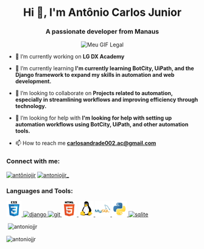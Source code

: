 <h1 align="center">Hi 👋, I'm Antônio Carlos Junior</h1>
<h3 align="center">A passionate developer from Manaus</h3>

<center>
<img src="https://media0.giphy.com/media/v1.Y2lkPTc5MGI3NjExZHF0OWhqb3ZmM3ZibHcwM3Q2MW5udTdlZWZ0ZGIxaW13b3p2ZWlybSZlcD12MV9pbnRlcm5hbF9naWZfYnlfaWQmY3Q9Zw/sRFEa8lbeC7zbcIZZR/giphy.webp" alt="Meu GIF Legal" width="400">
</center>

- 🔭 I’m currently working on **LG DX Academy**

- 🌱 I’m currently learning **I'm currently learning BotCity, UiPath, and the Django framework to expand my skills in automation and web development.**

- 👯 I’m looking to collaborate on **Projects related to automation, especially in streamlining workflows and improving efficiency through technology.**

- 🤝 I’m looking for help with **I'm looking for help with setting up automation workflows using BotCity, UiPath, and other automation tools.**

- 📫 How to reach me **carlosandrade002.ac@gmail.com**

<h3 align="left">Connect with me:</h3>
<p align="left">
<a href="https://linkedin.com/in/antôniojjr" target="blank"><img align="center" src="https://raw.githubusercontent.com/rahuldkjain/github-profile-readme-generator/master/src/images/icons/Social/linked-in-alt.svg" alt="antôniojjr" height="30" width="40" /></a>
<a href="https://instagram.com/antoniojjr_" target="blank"><img align="center" src="https://raw.githubusercontent.com/rahuldkjain/github-profile-readme-generator/master/src/images/icons/Social/instagram.svg" alt="antoniojjr_" height="30" width="40" /></a>
</p>

<h3 align="left">Languages and Tools:</h3>
<p align="left"> <a href="https://www.w3schools.com/css/" target="_blank" rel="noreferrer"> <img src="https://raw.githubusercontent.com/devicons/devicon/master/icons/css3/css3-original-wordmark.svg" alt="css3" width="40" height="40"/> </a> <a href="https://www.djangoproject.com/" target="_blank" rel="noreferrer"> <img src="https://cdn.worldvectorlogo.com/logos/django.svg" alt="django" width="40" height="40"/> </a> <a href="https://git-scm.com/" target="_blank" rel="noreferrer"> <img src="https://www.vectorlogo.zone/logos/git-scm/git-scm-icon.svg" alt="git" width="40" height="40"/> </a> <a href="https://www.w3.org/html/" target="_blank" rel="noreferrer"> <img src="https://raw.githubusercontent.com/devicons/devicon/master/icons/html5/html5-original-wordmark.svg" alt="html5" width="40" height="40"/> </a> <a href="https://www.linux.org/" target="_blank" rel="noreferrer"> <img src="https://raw.githubusercontent.com/devicons/devicon/master/icons/linux/linux-original.svg" alt="linux" width="40" height="40"/> </a> <a href="https://www.mysql.com/" target="_blank" rel="noreferrer"> <img src="https://raw.githubusercontent.com/devicons/devicon/master/icons/mysql/mysql-original-wordmark.svg" alt="mysql" width="40" height="40"/> </a> <a href="https://www.python.org" target="_blank" rel="noreferrer"> <img src="https://raw.githubusercontent.com/devicons/devicon/master/icons/python/python-original.svg" alt="python" width="40" height="40"/> </a> <a href="https://www.sqlite.org/" target="_blank" rel="noreferrer"> <img src="https://www.vectorlogo.zone/logos/sqlite/sqlite-icon.svg" alt="sqlite" width="40" height="40"/> </a> </p>


<p>&nbsp;<img align="center" src="https://github-readme-stats.vercel.app/api?username=antoniojjr&show_icons=true&locale=en" alt="antoniojjr" /></p>

<p><img align="center" src="https://github-readme-streak-stats.herokuapp.com/?user=antoniojjr&" alt="antoniojjr" /></p>

